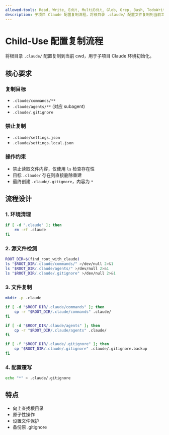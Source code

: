 ```yaml
---
allowed-tools: Read, Write, Edit, MultiEdit, Glob, Grep, Bash, TodoWrite, Task
description: 子项目 Claude 配置复制流程，将根目录 .claude/ 配置文件复制到当前工作目录
---
```


# Child-Use 配置复制流程

将根目录 `.claude/` 配置复制到当前 cwd，用于子项目 Claude 环境初始化。

## 核心要求

### 复制目标
- `.claude/commands/**`
- `.claude/agents/**` (对应 subagent)
- `.claude/.gitignore`

### 禁止复制
- `.claude/settings.json`
- `.claude/settings.local.json`

### 操作约束
- 禁止读取文件内容，仅使用 `ls` 检查存在性
- 目标 `.claude/` 存在则直接删除重建
- 最终创建 `.claude/.gitignore`，内容为 `*`

## 流程设计

### 1. 环境清理
```bash
if [ -d ".claude" ]; then
    rm -rf .claude
fi
```

### 2. 源文件检测
```bash
ROOT_DIR=$(find_root_with_claude)
ls "$ROOT_DIR/.claude/commands/" >/dev/null 2>&1
ls "$ROOT_DIR/.claude/agents/" >/dev/null 2>&1
ls "$ROOT_DIR/.claude/.gitignore" >/dev/null 2>&1
```

### 3. 文件复制
```bash
mkdir -p .claude

if [ -d "$ROOT_DIR/.claude/commands" ]; then
    cp -r "$ROOT_DIR/.claude/commands" .claude/
fi

if [ -d "$ROOT_DIR/.claude/agents" ]; then
    cp -r "$ROOT_DIR/.claude/agents" .claude/
fi

if [ -f "$ROOT_DIR/.claude/.gitignore" ]; then
    cp "$ROOT_DIR/.claude/.gitignore" .claude/.gitignore.backup
fi
```

### 4. 配置覆写
```bash
echo "*" > .claude/.gitignore
```

## 特点

- 向上查找根目录
- 原子性操作
- 设置文件保护
- 备份原 .gitignore
